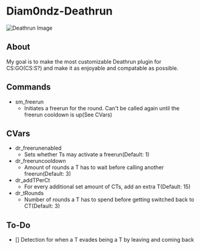 # Diam0ndz-Deathrun
![Deathrun Image](https://i.imgur.com/2BfQdUA.png)

## About
My goal is to make the most customizable Deathrun plugin for CS:GO(CS:S?) and make it as enjoyable and compatable as possible.
## Commands
- sm_freerun
  - Initiates a freerun for the round. Can't be called again until the freerun cooldown is up(See CVars)
## CVars
- dr_freerunenabled
  - Sets whether Ts may activate a freerun(Default: 1)
- dr_freeruncooldown
  - Amount of rounds a T has to wait before calling another freerun(Default: 3)
- dr_addTPerCt
  - For every additional set amount of CTs, add an extra T(Default: 15)
- dr_tRounds
  - Number of rounds a T has to spend before getting switched back to CT(Default: 3)
## To-Do
- [] Detection for when a T evades being a T by leaving and coming back
